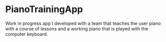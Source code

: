 # PianoTrainingApp
Work in progress app I developed with a team that teaches the user piano with a course of lessons and a working piano that is played with the computer keyboard.
